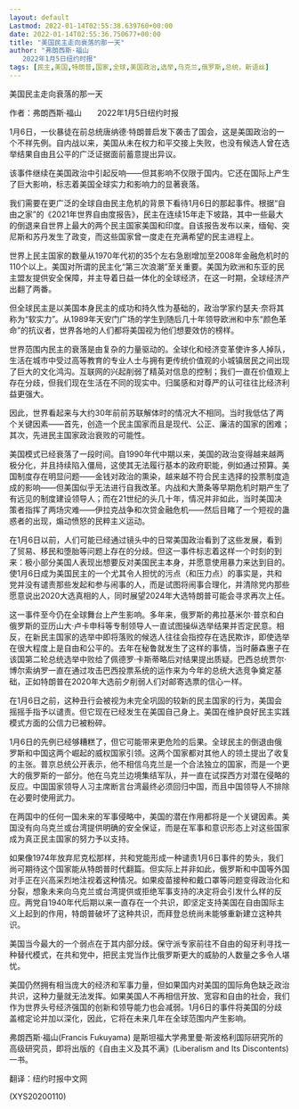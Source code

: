 ```yaml
---
layout: default
Lastmod: 2022-01-14T02:55:38.639760+00:00
date: 2022-01-14T02:55:36.750677+00:00
title: "美国民主走向衰落的那一天"
author: "弗朗西斯·福山
　　2022年1月5日纽约时报"
tags: [民主,美国,特朗普,国家,全球,美国政治,选举,乌克兰,俄罗斯,总统，新语丝]
---
```


美国民主走向衰落的那一天

作者：弗朗西斯·福山　　2022年1月5日纽约时报

1月6日，一伙暴徒在前总统唐纳德·特朗普启发下袭击了国会，这是美国政治的一个不祥先例。自内战以来，美国从未在权力和平交接上失败，也没有候选人曾在选举结果自由且公平的广泛证据面前蓄意提出异议。

该事件继续在美国政治中引起反响——但其影响不仅限于国内。它还在国际上产生了巨大影响，标志着美国全球实力和影响力的显著衰落。

我们需要在更广泛的全球自由民主危机的背景下看待1月6日的那起事件。根据“自由之家”的《2021年世界自由度报告》，民主在连续15年走下坡路，其中一些最大的倒退来自世界上最大的两个民主国家美国和印度。自该报告发布以来，缅甸、突尼斯和苏丹发生了政变，而这些国家曾一度走在充满希望的民主进程上。

世界上民主国家的数量从1970年代初的35个左右急剧增加至2008年金融危机时的110个以上。美国对所谓的民主化“第三次浪潮”至关重要。美国为欧洲和东亚的民主盟友提供安全保障，并主导着日益一体化的全球经济，在这一时期，全球经济产出翻了两番。

但全球民主是以美国本身民主的成功和持久性为基础的，政治学家约瑟夫·奈将其称为“软实力”。从1989年天安门广场的学生到随后几十年领导欧洲和中东“颜色革命”的抗议者，世界各地的人们都将美国视为他们想要效仿的榜样。

世界范围内民主的衰落是由复杂的力量驱动的。全球化和经济变革使许多人掉队，生活在城市中受过高等教育的专业人士与拥有更传统价值观的小城镇居民之间出现了巨大的文化鸿沟。互联网的兴起削弱了精英对信息的控制；我们一直在价值观上存在分歧，但我们现在生活在不同的现实中。归属感和对尊严的认可往往比经济利益更强大。

因此，世界看起来与大约30年前前苏联解体时的情况大不相同。当时我低估了两个关键因素——首先，创造一个民主国家而且是现代、公正、廉洁的国家的困难；其次，先进民主国家政治衰败的可能性。

美国模式已经衰落了一段时间。自1990年代中期以来，美国的政治变得越来越两极分化，并且持续陷入僵局，这使其无法履行基本的政府职能，例如通过预算。美国制度存在明显问题——金钱对政治的熏染，越来越不符合民主选择的投票制度造成的影响——但美国似乎无法进行自我改革。内战和大萧条等早期危机时期产生了有远见的制度建设领导人；而在21世纪的头几十年，情况并非如此，当时美国决策者指挥了两场灾难——伊拉克战争和次贷金融危机——然后目睹了一个短视的蛊惑者的出现，煽动愤怒的民粹主义运动。

在1月6日以前，人们可能已经通过镜头中的日常美国政治看到了这些发展，看到了贸易、移民和堕胎等问题上存在的分歧。但这一事件标志着这样一个时刻的到来：极小部分美国人表现出想要反对美国民主本身，并愿意使用暴力来达到目的。使1月6日成为美国民主的一个尤其令人担忧的污点（和压力点）的事实是，共和党并没有谴责那些发起和参与闹事的人，而是试图将闹事合理化，并清除党内那些愿意说出2020大选真相的人，同时展望2024年大选特朗普可能会寻求再次上任。

这一事件至今仍在全球舞台上产生影响。多年来，俄罗斯的弗拉基米尔·普京和白俄罗斯的亚历山大·卢卡申科等专制领导人一直试图操纵选举结果并否定民意。相反，在新民主国家的选举中即将落败的候选人往往会指控存在选民欺诈，即使选举在很大程度上是自由和公平的。去年在秘鲁就发生了这样的事情，当时藤森惠子在该国第二轮总统选举中败给了佩德罗·卡斯蒂略后对结果提出质疑。巴西总统贾尔·博尔索纳罗一直在通过攻击巴西投票系统的运作来为今年的总统大选竞争奠定基础，正如特朗普在2020年大选前夕削弱人们对邮寄选票的信心一样。

在1月6日之前，这种丑行会被视为未完全巩固的较新的民主国家的行为，美国会摇摇手指予以谴责。但它现在已经发生在美国自己身上。美国在维护良好民主实践模式方面的公信力已被粉碎。

1月6日的先例已经够糟糕了，但它可能带来更危险的后果。全球民主的倒退由俄罗斯和中国这两个崛起的威权国家引领。这两个国家都对其他人的领土提出了收复的主张。普京总统公开表示，他不相信乌克兰是一个合法独立的国家，而是一个更大的俄罗斯的一部分。他在乌克兰边境集结军队，并一直在试探西方对潜在侵略的反应。中国国家领导人习主席断言台湾最终必须回归中国，而且中国领导人不排除在必要时使用武力。

在两国中的任何一国未来的军事侵略中，美国的潜在作用都将是一个关键因素。美国没有向乌克兰或台湾提供明确的安全保证，而是在军事和意识形态上对这些国家成为真正民主国家的努力予以支持。

如果像1974年放弃尼克松那样，共和党能形成一种谴责1月6日事件的势头，我们尚可期待这个国家能从特朗普时代翻篇。但实际上并非如此，俄罗斯和中国等外国对手正在兴高采烈地注视着这种情况。如果疫苗接种和戴口罩等问题变得政治化和分裂，想象未来向乌克兰或台湾提供或拒绝军事支持的决定将会引发什么样的反应。两党自1940年代后期以来一直存在一个共识，即坚定支持美国在自由国际主义上起到的作用，特朗普破坏了这种共识，而拜登总统尚未能够重新建立这种共识。

美国当今最大的一个弱点在于其内部分歧。保守派专家前往不自由的匈牙利寻找一种替代模式，在共和党中，把民主党当作比俄罗斯更大的威胁的人数量之多令人堪忧。

美国仍然拥有相当庞大的经济和军事力量，但如果国内对美国的国际角色缺乏政治共识，这种力量就无法发挥。如果美国人不再相信开放、宽容和自由的社会，我们作为世界头号经济强国的创新和领导能力也会减弱。1月6日的事件将美国的分歧盖棺定论并加以深化，因此，它将在未来几年在全球范围内产生影响。

弗朗西斯·福山(Francis Fukuyama) 是斯坦福大学弗里曼·斯波格利国际研究所的高级研究员，即将出版的《自由主义及其不满》(Liberalism and Its Discontents)一书。

翻译：纽约时报中文网

(XYS20200110)

